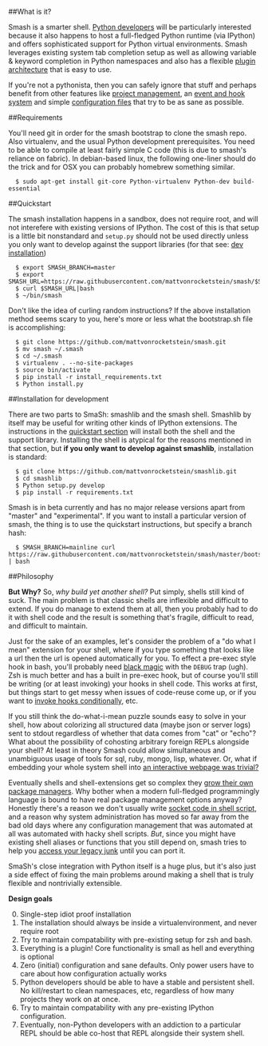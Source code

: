 <a id="about"></a>
##What is it?

Smash is a smarter shell.  [Python developers](Python_use_cases.html) will be particularly interested because it also happens to host a full-fledged Python runtime (via IPython) and offers sophisticated support for Python virtual environments.  Smash leverages existing system tab completion setup as well as allowing variable & keyword completion in Python namespaces and also has a flexible [plugin architecture](plugins.html) that is easy to use.

If you're not a pythonista, then you can safely ignore that stuff and perhaps benefit from other features like [project management](project_manager.html), an [event and hook system](#) and simple [configuration files](configuration.html) that try to be as sane as possible.

<a id="requirements"></a>
##Requirements

You'll need git in order for the smash bootstrap to clone the smash repo.  Also virtualenv, and the usual Python development prerequisites.  You need to be able to compile at least fairly simple C code (this is due to smash's reliance on fabric).  In debian-based linux, the following one-liner should do the trick and for OSX you can probably homebrew something similar.

~~~~{.bash}
  $ sudo apt-get install git-core Python-virtualenv Python-dev build-essential
~~~~

<a id="quickstart"></a>
##Quickstart

The smash installation happens in a sandbox, does not require root, and will not interefere with existing versions of IPython.  The cost of this is that setup is a little bit nonstandard and `setup.py` should not be used directly unless you only want to develop against the support libraries (for that see: [dev installation](#dev-installation))

~~~~{.bash}
  $ export SMASH_BRANCH=master
  $ export SMASH_URL=https://raw.githubusercontent.com/mattvonrocketstein/smash/$SMASH_BRANCH/bootstrap.sh
  $ curl $SMASH_URL|bash
  $ ~/bin/smash
~~~~

Don't like the idea of curling random instructions?  If the above installation method seems scary to you, here's more or less what the bootstrap.sh file is accomplishing:

~~~~{.bash}
  $ git clone https://github.com/mattvonrocketstein/smash.git
  $ mv smash ~/.smash
  $ cd ~/.smash
  $ virtualenv . --no-site-packages
  $ source bin/activate
  $ pip install -r install_requirements.txt
  $ Python install.py
~~~~


<a id="dev-installation"></a>
##Installation for development

There are two parts to SmaSh: smashlib and the smash shell.  Smashlib by itself may be useful for writing other kinds of IPython extensions.  The instructions in the [quickstart section](#quickstart) will install both the shell and the support library.  Installing the shell is atypical for the reasons mentioned in that section, but **if you only want to develop against smashlib**, installation is  standard:

```shell
  $ git clone https://github.com/mattvonrocketstein/smashlib.git
  $ cd smashlib
  $ Python setup.py develop
  $ pip install -r requirements.txt
```

Smash is in beta currently and has no major release versions apart from "master" and "experimental".  If you want to install a particular version of smash, the thing is to use the quickstart instructions, but specify a branch hash:

~~~~{.bash}
  $ SMASH_BRANCH=mainline curl https://raw.githubusercontent.com/mattvonrocketstein/smash/master/bootstrap.sh | bash
~~~~

<a id="dev-installation"></a>
##Philosophy

**But Why?**
So, *why build yet another shell?*  Put simply, shells still kind of suck.  The main problem is that classic shells are inflexible and difficult to extend.  If you do manage to extend them at all, then you probably had to do it with shell code and the result is something that's fragile, difficult to read, and difficult to maintain.

Just for the sake of an examples, let's consider the problem of a "do what I mean" extension for your shell, where if you type something that looks like a url then the url is opened automatically for you.  To effect a pre-exec style hook in bash, you'll probably need [black magic](http://www.twistedmatrix.com/users/glyph/preexec.bash.txt) with the `DEBUG` trap (ugh).  Zsh is much better and has a built in pre-exec hook, but of course you'll still be writing (or at least invoking) your hooks in shell code.  This works at first, but things start to get messy when issues of code-reuse come up, or if you want to [invoke hooks conditionally](project_manager.html), etc.

If you still think the do-what-i-mean puzzle sounds easy to solve in your shell, how about colorizing all structured data (maybe json or server logs) sent to stdout regardless of whether that data comes from "cat" or "echo"?  What about the possibility of cohosting arbitrary foreign REPLs alongside your shell?  At least in theory Smash could allow simultaneous and unambiguous usage of tools for sql, ruby, mongo, lisp, whatever.  Or, what if embedding your whole system shell into [an interactive webpage was trivial?](http://iPython.org/videos.html#the-iPython-notebook)

Eventually shells and shell-extensions get so complex they [grow their own package managers](https://github.com/robbyrussell/oh-my-zsh).  Why bother when a modern full-fledged programmingly language is bound to have real package management options anyway?  Honestly there's a reason we don't usually write [socket code in shell script](http://www.lainoox.com/bash-socket-programming/), and a reason why system administration has moved so far away from the bad old days where any configuration management that was automated at all was automated with hacky shell scripts.  *But*, since you might have existing shell aliases or functions that you still depend on, smash tries to help you [access your legacy junk](configuration.html#inheritance-shell) until you can port it.

SmaSh's close integration with Python itself is a huge plus, but it's also just a side effect of fixing the main problems around making a shell that is truly flexible and nontrivially extensible.

**Design goals**

0. Single-step idiot proof installation
1. The installation should always be inside a virtualenvironment, and never require root
2. Try to maintain compatability with pre-existing setup for zsh and bash.
3. Everything is a plugin!  Core functionality is small as hell and everything is optional
4. Zero (initial) configuration and sane defaults. Only power users have to care about how configuration actually works
5. Python developers should be able to have a stable and persistent shell.  No kill/restart to clean namespaces, etc, regardless of how many projects they work on at once.
6. Try to maintain compatability with any pre-existing IPython configuration.
7. Eventually, non-Python developers with an addiction to a particular REPL should be able co-host that REPL alongside their system shell.
